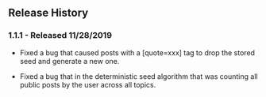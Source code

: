 ## Release History 

### 1.1.1 - Released 11/28/2019

 * Fixed a bug that caused posts with a [quote=xxx] tag to drop the 
   stored seed and generate a new one.

 * Fixed a bug that in the deterministic seed algorithm that was
   counting all public posts by the user across all topics.

